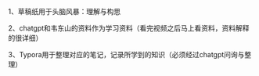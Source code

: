 1、草稿纸用于头脑风暴：理解与构思

2、chatgpt和韦东山的资料作为学习资料（看完视频之后马上看资料，资料解释的很详细）

3、Typora用于整理对应的笔记，记录所学到的知识（必须经过chatgpt问询与整理）

